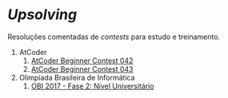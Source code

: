 # _Upsolving_

Resoluções comentadas de _contests_ para estudo e treinamento.

1. AtCoder
    1. [AtCoder Beginner Contest 042](AtCoder/B042/B042.pdf)
    1. [AtCoder Beginner Contest 043](AtCoder/B043/B043.pdf)
1. Olimpíada Brasileira de Informática
    1. [OBI 2017 - Fase 2: Nível Universitário](OBI/2017_F2_NS/2017_F2_NS.pdf)
